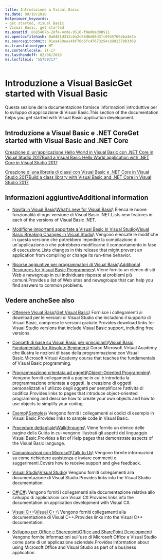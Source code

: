 ```yaml
---
title: Introduzione a Visual Basic
ms.date: 09/10/2018
helpviewer_keywords:
- get started, Visual Basic
- Visual Basic, get started
ms.assetid: 6685467b-28fa-4cde-9516-f0e00ad08911
ms.openlocfilehash: 0a8481d312c0a2c58d6e68d3fc0945766eba3e2b
ms.sourcegitcommit: 01ea420eaa4bf76d5fc47673294c8881379b3369
ms.translationtype: HT
ms.contentlocale: it-IT
ms.lasthandoff: 02/06/2019
ms.locfileid: "55759717"
---
```

# <a name="get-started-with-visual-basic"></a><span data-ttu-id="5bc09-102">Introduzione a Visual Basic</span><span class="sxs-lookup"><span data-stu-id="5bc09-102">Get started with Visual Basic</span></span>
<span data-ttu-id="5bc09-103">Questa sezione della documentazione fornisce informazioni introduttive per lo sviluppo di applicazione di Visual Basic.</span><span class="sxs-lookup"><span data-stu-id="5bc09-103">This section of the documentation helps you get started with Visual Basic application development.</span></span>  
  
## <a name="get-started-with-visual-basic-and-net-core"></a><span data-ttu-id="5bc09-104">Introduzione a Visual Basic e .NET Core</span><span class="sxs-lookup"><span data-stu-id="5bc09-104">Get started with Visual Basic and .NET Core</span></span>

[<span data-ttu-id="5bc09-105">Creazione di un'applicazione Hello World in Visual Basic con .NET Core in Visual Studio 2017</span><span class="sxs-lookup"><span data-stu-id="5bc09-105">Build a Visual Basic Hello World application with .NET Core in Visual Studio 2017</span></span>](../../core/tutorials/vb-with-visual-studio.md)

[<span data-ttu-id="5bc09-106">Creazione di una libreria di classi con Visual Basic e .NET Core in Visual Studio 2017</span><span class="sxs-lookup"><span data-stu-id="5bc09-106">Build a class library with Visual Basic and .NET Core in Visual Studio 2017</span></span>](../../core/tutorials/vb-library-with-visual-studio.md)  

## <a name="additional-information"></a><span data-ttu-id="5bc09-107">Informazioni aggiuntive</span><span class="sxs-lookup"><span data-stu-id="5bc09-107">Additional information</span></span>

- <span data-ttu-id="5bc09-108">[Novità in Visual Basic](whats-new.md)\\</span><span class="sxs-lookup"><span data-stu-id="5bc09-108">[What's new for Visual Basic](whats-new.md)\\</span></span>
<span data-ttu-id="5bc09-109">Elenca le nuove funzionalità di ogni versione di Visual Basic .NET.</span><span class="sxs-lookup"><span data-stu-id="5bc09-109">Lists new features in each of the versions of Visual Basic .NET.</span></span>

- <span data-ttu-id="5bc09-110">[Modifiche importanti apportate a Visual Basic in Visual Studio](breaking-changes-in-visual-studio.md)\\</span><span class="sxs-lookup"><span data-stu-id="5bc09-110">[Visual Basic Breaking Changes in Visual Studio](breaking-changes-in-visual-studio.md)\\</span></span>
<span data-ttu-id="5bc09-111">Vengono elencate le modifiche in questa versione che potrebbero impedire la compilazione di un'applicazione o che potrebbero modificarne il comportamento in fase di esecuzione.</span><span class="sxs-lookup"><span data-stu-id="5bc09-111">Lists changes in this release that might prevent an application from compiling or change its run-time behavior.</span></span>

- <span data-ttu-id="5bc09-112">[Risorse aggiuntive per programmatori di Visual Basic](additional-resources.md)\\</span><span class="sxs-lookup"><span data-stu-id="5bc09-112">[Additional Resources for Visual Basic Programmers](additional-resources.md)\\</span></span>
<span data-ttu-id="5bc09-113">Viene fornito un elenco di siti Web e newsgroup in cui individuare risposte ai problemi più comuni.</span><span class="sxs-lookup"><span data-stu-id="5bc09-113">Provides a list of Web sites and newsgroups that can help you find answers to common problems.</span></span>

## <a name="see-also"></a><span data-ttu-id="5bc09-114">Vedere anche</span><span class="sxs-lookup"><span data-stu-id="5bc09-114">See also</span></span>

- <span data-ttu-id="5bc09-115">[Ottenere Visual Basic](https://aka.ms/vsdownload?utm_source=mscom&utm_campaign=msdocs)\\</span><span class="sxs-lookup"><span data-stu-id="5bc09-115">[Get Visual Basic](https://aka.ms/vsdownload?utm_source=mscom&utm_campaign=msdocs)\\</span></span>
<span data-ttu-id="5bc09-116">Fornisce i collegamenti ai download per le versioni di Visual Studio che includono il supporto di Visual Basic, comprese le versioni gratuite.</span><span class="sxs-lookup"><span data-stu-id="5bc09-116">Provides download links for Visual Studio versions that include Visual Basic support, including free versions.</span></span>

- <span data-ttu-id="5bc09-117">[Concetti di base su Visual Basic per principianti](https://mva.microsoft.com/en-US/training-courses/visual-basic-fundamentals-for-absolute-beginners-16507)\\</span><span class="sxs-lookup"><span data-stu-id="5bc09-117">[Visual Basic Fundamentals for Absolute Beginners](https://mva.microsoft.com/en-US/training-courses/visual-basic-fundamentals-for-absolute-beginners-16507)\\</span></span>
<span data-ttu-id="5bc09-118">Corso Microsoft Virtual Academy che illustra le nozioni di base della programmazione con Visual Basic.</span><span class="sxs-lookup"><span data-stu-id="5bc09-118">Microsoft Virtual Academy course that teaches the fundamentals of Visual Basic programming.</span></span>

- <span data-ttu-id="5bc09-119">[Programmazione orientata ad oggetti](../programming-guide/concepts/object-oriented-programming.md)\\</span><span class="sxs-lookup"><span data-stu-id="5bc09-119">[Object-Oriented Programming](../programming-guide/concepts/object-oriented-programming.md)\\</span></span>
<span data-ttu-id="5bc09-120">Vengono forniti collegamenti a pagine in cui è introdotta la programmazione orientata a oggetti, la creazione di oggetti personalizzati e l'utilizzo degli oggetti per semplificare l'attività di codifica.</span><span class="sxs-lookup"><span data-stu-id="5bc09-120">Provides links to pages that introduce object-oriented programming and describe how to create your own objects and how to use objects to simplify your coding.</span></span>

- <span data-ttu-id="5bc09-121">[Esempi](../../visual-basic/sample-applications.md)\\</span><span class="sxs-lookup"><span data-stu-id="5bc09-121">[Samples](../../visual-basic/sample-applications.md)\\</span></span>
<span data-ttu-id="5bc09-122">Vengono forniti i collegamenti ai codici di esempio in Visual Basic.</span><span class="sxs-lookup"><span data-stu-id="5bc09-122">Provides links to sample code in Visual Basic.</span></span>

- <span data-ttu-id="5bc09-123">[Procedure dettagliate](../../visual-basic/walkthroughs.md)\\</span><span class="sxs-lookup"><span data-stu-id="5bc09-123">[Walkthroughs](../../visual-basic/walkthroughs.md)\\</span></span>
<span data-ttu-id="5bc09-124">Viene fornito un elenco delle pagine della Guida in cui vengono illustrati gli aspetti del linguaggio Visual Basic.</span><span class="sxs-lookup"><span data-stu-id="5bc09-124">Provides a list of Help pages that demonstrate aspects of the Visual Basic language.</span></span>

- <span data-ttu-id="5bc09-125">[Comunicazioni con Microsoft](/visualstudio/ide/talk-to-us)\\</span><span class="sxs-lookup"><span data-stu-id="5bc09-125">[Talk to Us](/visualstudio/ide/talk-to-us)\\</span></span>
<span data-ttu-id="5bc09-126">Vengono fornite informazioni su come richiedere assistenza e inviare commenti e suggerimenti.</span><span class="sxs-lookup"><span data-stu-id="5bc09-126">Covers how to receive support and give feedback.</span></span>

- <span data-ttu-id="5bc09-127">[Visual Studio](/visualstudio/)\\</span><span class="sxs-lookup"><span data-stu-id="5bc09-127">[Visual Studio](/visualstudio/)\\</span></span>
<span data-ttu-id="5bc09-128">Vengono forniti collegamenti alla documentazione di Visual Studio.</span><span class="sxs-lookup"><span data-stu-id="5bc09-128">Provides links into the Visual Studio documentation.</span></span>

- <span data-ttu-id="5bc09-129">[C#](../../csharp/index.md)\\</span><span class="sxs-lookup"><span data-stu-id="5bc09-129">[C#](../../csharp/index.md)\\</span></span>
<span data-ttu-id="5bc09-130">Vengono forniti i collegamenti alla documentazione relativa allo sviluppo di applicazioni con Visual C#.</span><span class="sxs-lookup"><span data-stu-id="5bc09-130">Provides links into the documentation on application development with Visual C#.</span></span>

- <span data-ttu-id="5bc09-131">[Visual C++](/cpp/)\\</span><span class="sxs-lookup"><span data-stu-id="5bc09-131">[Visual C++](/cpp/)\\</span></span>
<span data-ttu-id="5bc09-132">Vengono forniti collegamenti alla documentazione di Visual C++.</span><span class="sxs-lookup"><span data-stu-id="5bc09-132">Provides links into the Visual C++ documentation.</span></span>

- <span data-ttu-id="5bc09-133">[Sviluppo per Office e Sharepoint](/visualstudio/vsto/office-and-sharepoint-development-in-visual-studio)\\</span><span class="sxs-lookup"><span data-stu-id="5bc09-133">[Office and SharePoint Development](/visualstudio/vsto/office-and-sharepoint-development-in-visual-studio)\\</span></span>
<span data-ttu-id="5bc09-134">Vengono fornite informazioni sull'uso di Microsoft Office e Visual Studio come parte di un'applicazione aziendale.</span><span class="sxs-lookup"><span data-stu-id="5bc09-134">Provides information about using Microsoft Office and Visual Studio as part of a business application.</span></span>
